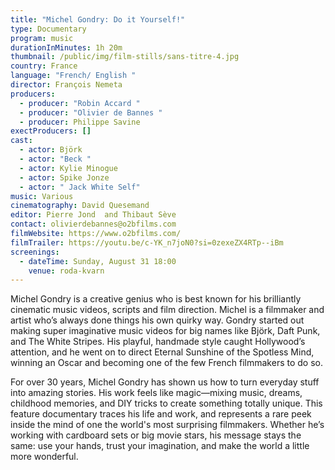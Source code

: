 ```yaml
---
title: "Michel Gondry: Do it Yourself!"
type: Documentary
program: music
durationInMinutes: 1h 20m
thumbnail: /public/img/film-stills/sans-titre-4.jpg
country: France
language: "French/ English "
director: François Nemeta
producers:
  - producer: "Robin Accard "
  - producer: "Olivier de Bannes "
  - producer: Philippe Savine
exectProducers: []
cast:
  - actor: Björk
  - actor: "Beck "
  - actor: Kylie Minogue
  - actor: Spike Jonze
  - actor: " Jack White Self"
music: Various
cinematography: David Quesemand
editor: Pierre Jond  and Thibaut Sève
contact: olivierdebannes@o2bfilms.com
filmWebsite: https://www.o2bfilms.com/
filmTrailer: https://youtu.be/c-YK_n7joN0?si=0zexeZX4RTp--iBm
screenings:
  - dateTime: Sunday, August 31 18:00
    venue: roda-kvarn
---
```

Michel Gondry is a creative genius who is best known for his brilliantly cinematic music videos, scripts and film direction. Michel is a filmmaker and artist who’s always done things his own quirky way. Gondry started out making super imaginative music videos for big names like Björk, Daft Punk, and The White Stripes. His playful, handmade style caught Hollywood’s attention, and he went on to direct Eternal Sunshine of the Spotless Mind, winning an Oscar and becoming one of the few French filmmakers to do so.

For over 30 years, Michel Gondry has shown us how to turn everyday stuff into amazing stories. His work feels like magic—mixing music, dreams, childhood memories, and DIY tricks to create something totally unique. This feature documentary traces his life and work, and represents a rare peek inside the mind of one the world's most surprising filmmakers. Whether he’s working with cardboard sets or big movie stars, his message stays the same: use your hands, trust your imagination, and make the world a little more wonderful.